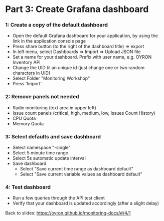 # Part 3: Create Grafana dashboard

### 1: Create a copy of the default dashboard

* Open the default Grafana dashboard for your application, by using the link in the application console page
* Press share button (to the right of the dashboard title) => export
* In left menu, select Dashboards => Import => Upload JSON file
* Set a name for your dashboard. Prefix with user name, e.g. OYRON Inventory API
* Change the UID til an unique id (just change one or two random characters in UID)
* Select Folder "Monitoring Workshop"
* Press 'Import'

### 2: Remove panels not needed

* Radix monitoring (text area in upper left)
* Issue count panels (critical, high, medium, low, Issues Count History)
* CPU Quota
* Memory Quota

### 3: Select defaults and save dashboard

* Select namespace "<appname>-single"
* Select 5 minute time range
* Select 5s automatic update interval
* Save dashboard
  * Select "Save current time range as dashboard default"
  * Select "Save current variable values as dashboard default"

### 4: Test dashboard

* Run a few queries through the API test client
* Verify that your dashboard is updated accordingly (after a slight delay)

Back to slides: https://oyron.github.io/monitoring-docs/#/4/1
